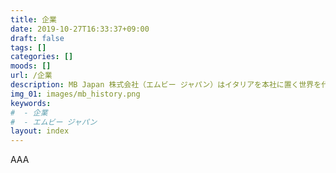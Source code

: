 ```yaml
---
title: 企業
date: 2019-10-27T16:33:37+09:00
draft: false
tags: []
categories: []
moods: []
url: /企業
description: MB Japan 株式会社（エムビー ジャパン）はイタリアを本社に置く世界を代表する建設機械アタッチメントメーカーの日本法人。日本におけるMB社製品の、マーケティング、流通、事前事後のテクニカルサポート、サービスとアシスタントを提供。 工事現場でそのまま砕石できる日本ではまだ新しいバケット型クラッシャー（破砕機）であるバケットクラッシャーの販売をしている。
img_01: images/mb_history.png
keywords:
#  - 企業
#  - エムビー ジャパン
layout: index
---
```


AAA